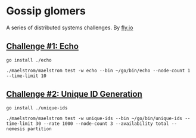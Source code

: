 # Gossip glomers

A series of distributed systems challenges. By [fly.io](https://fly.io/dist-sys/)

## [Challenge #1: Echo](https://fly.io/dist-sys/1/)

```shell
go install ./echo

./maelstrom/maelstrom test -w echo --bin ~/go/bin/echo --node-count 1 --time-limit 10
```

## [Challenge #2: Unique ID Generation](https://fly.io/dist-sys/2/)

```shell
go install ./unique-ids

./maelstrom/maelstrom test -w unique-ids --bin ~/go/bin/unique-ids --time-limit 30 --rate 1000 --node-count 3 --availability total --nemesis partition

```